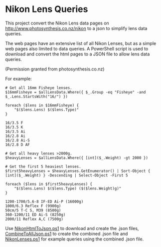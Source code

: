 # Nikon Lens Queries
This project convert the Nikon Lens data pages on http://www.photosynthesis.co.nz/nikon to a json to simplify lens data queries.

The web pages have an extensive list of all Nikon Lenses, but as a simple web pages also limited to data queries. A PowerShell script is used to download and convert the html pages to a JSON file to allow lens data queries.

(Permission granted from photosynthesis.co.nz)

For example:
```
# Get all 16mm Fisheye lenses.
$16mmFisheye = $allLensData.Where({ $_.Group -eq "Fisheye" -and $_.Lens.StartsWith("16/") })

foreach ($lens in $16mmFisheye) {
    "$($lens.Lens) $($lens.Type)"
}
```

```
16/3.5 F
16/3.5 K
16/3.5 Ai
16/2.8 Ai
16/2.8 Ai-S
16/2.8 D AF
```

```
# Get all heavy lenses >2000g.
$heavyLenses = $allLensData.Where({ [int]($_.Weight) -gt 2000 })

# Get the first 5 heaviest lenses.
$first5heavyLenses = $heavyLenses.GetEnumerator() | Sort-Object { [int]($_.Weight) } -Descending | Select-Object -First 5

foreach ($lens in $first5heavyLenses) {
    "$($lens.Lens) $($lens.Type) ($($lens.Weight)g)"
}
```

```
1200-1700/5.6-8 IF-ED Ai-P (16000g)
1000/6.3 Reflex F (9900g)
50cm/5 T·C S, M39 (8500g)
360-1200/11 ED Ai-S (8250g)
2000/11 Reflex A,C (7500g)
```

Use [NikonHtmlToJson.ps1](https://github.com/jurgen178/NikonLenses/blob/main/src/NikonHtmlToJson.ps1) to download and create the .json files, [CombineToAllJson.ps1](https://github.com/jurgen178/NikonLenses/blob/main/src/CombineToAllJson.ps1) to create the combined .json file and [NikonLenses.ps1](https://github.com/jurgen178/NikonLenses/blob/main/src/NikonLenses.ps1) for example queries using the combined .json file.
